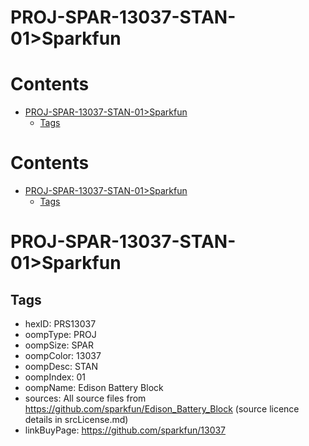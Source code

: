 
PROJ-SPAR-13037-STAN-01>Sparkfun
================================

Contents
========

* [PROJ-SPAR-13037-STAN-01>Sparkfun](#proj-spar-13037-stan-01sparkfun)
	* [Tags](#tags)

Contents
========

* [PROJ-SPAR-13037-STAN-01>Sparkfun](#proj-spar-13037-stan-01sparkfun)
	* [Tags](#tags)

# PROJ-SPAR-13037-STAN-01>Sparkfun

## Tags

- hexID: PRS13037
- oompType: PROJ
- oompSize: SPAR
- oompColor: 13037
- oompDesc: STAN
- oompIndex: 01
- oompName: Edison Battery Block
- sources: All source files from https://github.com/sparkfun/Edison_Battery_Block (source licence details in srcLicense.md)
- linkBuyPage: https://github.com/sparkfun/13037
